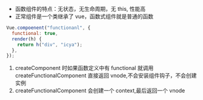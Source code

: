 - 函数组件的特点：无状态，无生命周期，无 this, 性能高
- 正常组件是一个类继承了 vue，函数式组件就是普通的函数

```javascript
Vue.compoenent("functionanl", {
  functional: true,
  render(h) {
    return h("div", "icya");
  },
});
```

1. createComponent 时如果函数定义中有 functional 就调用 createFunctionalComponent 直接返回 vnode,不会安装组件钩子，不会创建实例
2. createFunctionalComponent 会创建一个 context,最后返回一个 vnode
